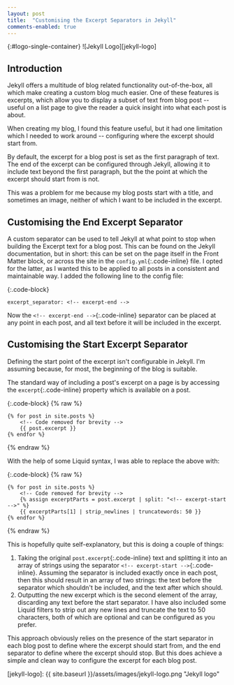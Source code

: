 ```yaml
---
layout: post
title:  "Customising the Excerpt Separators in Jekyll"
comments-enabled: true
---
```


{:#logo-single-container}
![Jekyll Logo][jekyll-logo]

## Introduction

<!-- excerpt-start -->
Jekyll offers a multitude of blog related functionality out-of-the-box, all which make creating a custom blog much easier. One of these features is excerpts, which allow you to display a subset of text from blog post -- useful on a list page to give the reader a quick insight into what each post is about.

When creating my blog, I found this feature useful, but it had one limitation which I needed to work around -- configuring where the excerpt should start from.
<!-- excerpt-end -->

By default, the excerpt for a blog post is set as the first paragraph of text. The end of the excerpt can be configured through Jekyll, allowing it to include text beyond the first paragraph, but the the point at which the excerpt should start from is not.

This was a problem for me because my blog posts start with a title, and sometimes an image, neither of which I want to be included in the excerpt.

## Customising the End Excerpt Separator

A custom separator can be used to tell Jekyll at what point to stop when building the Excerpt text for a blog post. This can be found on the Jekyll documentation, but in short: this can be set on the page itself in the Front Matter block, or across the site in the `config.yml`{:.code-inline} file. I opted for the latter, as I wanted this to be applied to all posts in a consistent and maintainable way. I added the following line to the config file:

{:.code-block}
```
excerpt_separator: <!-- excerpt-end -->
```

Now the `<!-- excerpt-end -->`{:.code-inline} separator can be placed at any point in each post, and all text before it will be included in the excerpt.

## Customising the Start Excerpt Separator

Defining the start point of the excerpt isn't configurable in Jekyll. I'm assuming because, for most, the beginning of the blog is suitable.

The standard way of including a post's excerpt on a page is by accessing the `excerpt`{:.code-inline} property which is available on a
post.

{:.code-block}
{% raw %}
```
{% for post in site.posts %}
    <!-- Code removed for brevity -->
    {{ post.excerpt }}
{% endfor %}
```
{% endraw %}

With the help of some Liquid syntax, I was able to replace the above with:

{:.code-block}
{% raw %}
```
{% for post in site.posts %}
    <!-- Code removed for brevity -->
    {% assign excerptParts = post.excerpt | split: "<!-- excerpt-start -->" %}
    {{ excerptParts[1] | strip_newlines | truncatewords: 50 }}
{% endfor %}
```
{% endraw %}

This is hopefully quite self-explanatory, but this is doing a couple of things:

1. Taking the original `post.excerpt`{:.code-inline} text and splitting it into an array of strings using the separator `<!-- excerpt-start -->`{:.code-inline}. Assuming the separator is included exactly once in each post, then this should result in an array of two strings: the text before the separator which shouldn't be included, and the text after which should.
1. Outputting the new excerpt which is the second element of the array, discarding any text before the start separator. I have also included some Liquid filters to strip out any new lines and truncate the text to 50 characters, both of which are optional and can be configured as you prefer.

This approach obviously relies on the presence of the start separator in each blog post to define where the excerpt should start from, and the end separator to define where the excerpt should stop. But this does achieve a simple and clean way to configure the excerpt for each blog post.

[jekyll-logo]: {{ site.baseurl }}/assets/images/jekyll-logo.png "Jekyll logo"